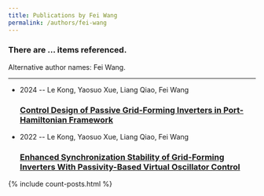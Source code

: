 ```yaml
---
title: Publications by Fei Wang
permalink: /authors/fei-wang
---
```


<h3 id="number-posts">There are ... items referenced.</h3>
<p id='info-authors'>Alternative author names: Fei Wang.</p>
<hr />
<ul class="post-list">
<li><span class='post-meta'>2024 -- Le Kong, Yaosuo Xue, Liang Qiao, Fei Wang</span><h3><a class='post-link' href="{{ site.baseurl }}/control-design-of-passive-grid-forming-inverters-in-port-hamiltonian-framework">Control Design of Passive Grid-Forming Inverters in Port-Hamiltonian Framework</a></h3></li>
<li><span class='post-meta'>2022 -- Le Kong, Yaosuo Xue, Liang Qiao, Fei Wang</span><h3><a class='post-link' href="{{ site.baseurl }}/enhanced-synchronization-stability-of-grid-forming-inverters-with-passivity-based-virtual-oscillator-control">Enhanced Synchronization Stability of Grid-Forming Inverters With Passivity-Based Virtual Oscillator Control</a></h3></li>

</ul>
{% include count-posts.html %}

